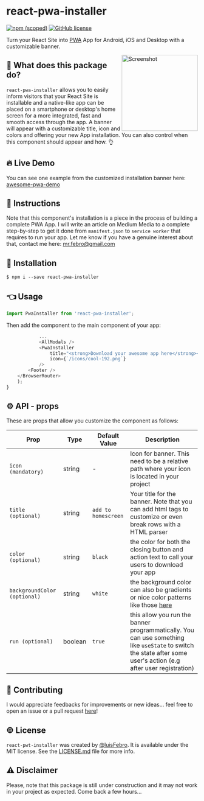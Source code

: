 # react-pwa-installer
[![npm (scoped)](https://img.shields.io/npm/v/react-pwa-installer.svg)](https://www.npmjs.com/package/react-pwa-installer)
[![GitHub license](https://img.shields.io/github/license/luisFebro/react-pwa-installer)](https://github.com/luisFebro/react-pwa-installer)


Turn your React Site into [PWA](https://developer.mozilla.org/en-US/docs/Web/Progressive_web_apps/Introduction) App for Android, iOS and Desktop with a customizable banner.

<img src="screenshot.jpeg" align="right" title="Screenshot" width="200px">

## 👀 What does this package do?

`react-pwa-installer` allows you to easily inform visitors that your React Site is installable and a native-like app can be placed on a smartphone or desktop's home screen for a more integrated, fast and smooth access through the app. A banner will appear with a customizable title, icon and colors and offering your new App installation. You can also control when this component should appear and how.  👌

## 🔥 Live Demo
You can see one example from the customized installation banner here: [awesome-pwa-demo](https://luisfebro.github.io/awesome-pwa-demo)

## 📖 Instructions
Note that this component's installation is a piece in the process of building a complete PWA App. I will write an article on Medium Media to a complete step-by-step to get it done from `manifest.json` to `service worker` that requires to run your app. Let me know if you have a genuine interest about that, contact me here: mr.febro@gmail.com

## 🔧 Installation

```shell
$ npm i --save react-pwa-installer
```

## 👈 Usage

```javascript
import PwaInstaller from 'react-pwa-installer';
```

Then add the component to the main component of your app:

```js
            ...
            <AllModals />
            <PwaInstaller
                title="<strong>Download your awesome app here</strong><br />and have a faster and awesome<br />access experience"
                icon={`/icons/cool-192.png`}
            />
        <Footer />
    </BrowserRouter>
    );
}
```

## ⚙️ API - props

These are props that allow you customize the component as follows:

| Prop                     | Type     | Default Value |Description                      |
| ------------------------ | -------- | -------- | -------------------------------- |
| `icon (mandatory)`                  | string   | - | Icon for banner. This need to be a relative path where your icon is located in your project                  |
| `title (optional)`                 | string   | `add to homescreen` | Your title for the banner. Note that you can add html tags to customize or even break rows with a HTML parser         |
| `color (optional)`                  | string   | `black` | the color for both the closing button and action text to call your users to download your app                  |
| `backgroundColor (optional)`                  | string   | `white` | the background color can also be gradients or nice color patterns like those [here](https://gradienta.io)                  |
| `run (optional)`                  | boolean   | `true` | this allow you run the banner programmatically. You can use something like `useState` to switch the state after some user's action (e.g after user registration) |

## 💪 Contributing

I would appreciate feedbacks for improvements or new ideas... feel free to open an issue or a pull request [here](https://github.com/luisFebro/react-pwa-installer/pulls)!

## ©️ License

`react-pwt-installer` was created by [@luisFebro](https://github.com/luisFebro). It is available under the MIT license. See the [LICENSE.md](https://github.com/luisFebro/react-pwa-installer/blob/master/LICENSE) file for more info.

## ⚠️ Disclaimer

Please, note that this package is still under construction and it may not work in your project as expected. Come back a few hours...
